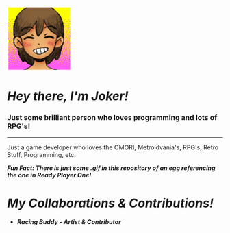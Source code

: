 ![KEL](ITS-KEL.png)

# *Hey there, I'm Joker!*

### Just some brilliant person who loves programming and lots of RPG's!
---

Just a game developer who loves the OMORI, Metroidvania's, RPG's, Retro Stuff, Programming, etc.

***Fun Fact: There is just some .gif in this repository of an egg referencing the one in Ready Player One!***

# *My Collaborations & Contributions!*

- ***Racing Buddy - Artist & Contributor***

<!--
**ShotgunJ0ker/ShotgunJ0ker** is a ✨ _special_ ✨ repository because its `README.md` (this file) appears on your GitHub profile.

Here are some ideas to get you started:

- 🔭 I’m currently working on ...
- 🌱 I’m currently learning ...
- 👯 I’m looking to collaborate on ...
- 🤔 I’m looking for help with ...
- 💬 Ask me about ...
- 📫 How to reach me: ...
- 😄 Pronouns: ...
- ⚡ Fun fact: ...
-->
